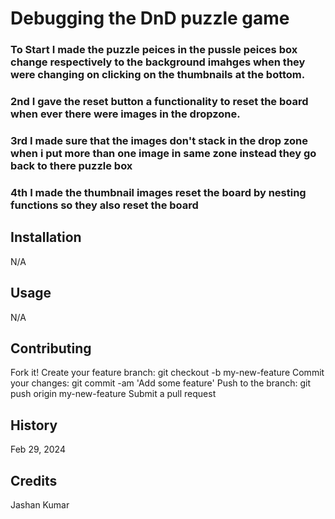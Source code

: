 # Debugging the DnD puzzle game


### To Start I made the puzzle peices in the pussle peices box change respectively to the background imahges when they were changing on clicking on the thumbnails at the bottom.


### 2nd I gave the reset button a functionality to reset the board when ever there were images in the dropzone.

### 3rd I made sure that the images don't stack in the drop zone when i put more than one image in same zone instead they go back to there puzzle box

### 4th  I made the thumbnail images reset the board by nesting functions so they also reset the board


## Installation
N/A 

## Usage
N/A

## Contributing
Fork it!
Create your feature branch: git checkout -b my-new-feature
Commit your changes: git commit -am 'Add some feature'
Push to the branch: git push origin my-new-feature
Submit a pull request 




## History
Feb 29, 2024

## Credits
Jashan Kumar